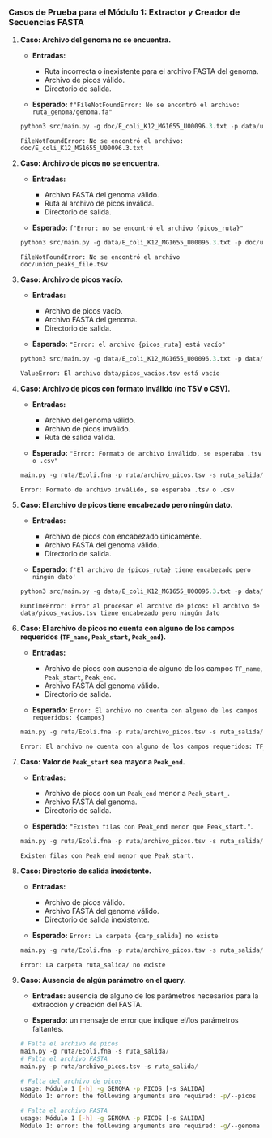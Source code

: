 ### Casos de Prueba para el Módulo 1: Extractor y Creador de Secuencias FASTA


1.  **Caso: Archivo del genoma no se encuentra.**
    
    -   **Entradas:**

        -   Ruta incorrecta o inexistente para el archivo FASTA del genoma.
        -   Archivo de picos válido.
        -   Directorio de salida.

    -   **Esperado:** `f"FileNotFoundError: No se encontró el archivo: ruta_genoma/genoma.fa"`
    
    ```python
    python3 src/main.py -g doc/E_coli_K12_MG1655_U00096.3.txt -p data/union_peaks_file.tsv -s results/
    ```
    ```
    FileNotFoundError: No se encontró el archivo: doc/E_coli_K12_MG1655_U00096.3.txt
    ```

2. **Caso: Archivo de picos no se encuentra.**

    - **Entradas:**

        - Archivo FASTA del genoma válido.
        - Ruta al archivo de picos inválida.
        - Directorio de salida.
    
    - **Esperado:** `f"Error: no se encontró el archivo {picos_ruta}"`

    ```python
    python3 src/main.py -g data/E_coli_K12_MG1655_U00096.3.txt -p doc/union_peaks_file.tsv -s results/
    ```
    ```
    FileNotFoundError: No se encontró el archivo doc/union_peaks_file.tsv
    ```

3.  **Caso: Archivo de picos vacío.**
    
    -   **Entradas:**

        -   Archivo de picos vacío.
        -   Archivo FASTA del genoma.
        -   Directorio de salida.

    -   **Esperado:** `"Error: el archivo {picos_ruta} está vacío"`

    ```python
    python3 src/main.py -g data/E_coli_K12_MG1655_U00096.3.txt -p data/picos_vacios.tsv -s results/
    ```
    
    ```
    ValueError: El archivo data/picos_vacios.tsv está vacío
    ```

4. **Caso: Archivo de picos con formato inválido (no TSV o CSV).**

    - **Entradas:**

        - Archivo del genoma válido.
        - Archivo de picos inválido.
        - Ruta de salida válida.

    - **Esperado:** `"Error: Formato de archivo inválido, se esperaba .tsv o .csv"`

    ```python
    main.py -g ruta/Ecoli.fna -p ruta/archivo_picos.tsv -s ruta_salida/
    ```
    ```
    Error: Formato de archivo inválido, se esperaba .tsv o .csv
    ```

5. **Caso: El archivo de picos tiene encabezado pero ningún dato.**

    - **Entradas:**

        -   Archivo de picos con encabezado únicamente.
        -   Archivo FASTA del genoma válido.
        -   Directorio de salida.

    - **Esperado:** `f'El archivo de {picos_ruta} tiene encabezado pero ningún dato'`

    ```python
    python3 src/main.py -g data/E_coli_K12_MG1655_U00096.3.txt -p data/picos_vacios.tsv -s results/
    ```
    ```
    RuntimeError: Error al procesar el archivo de picos: El archivo de data/picos_vacios.tsv tiene encabezado pero ningún dato
    ```

6.  **Caso: El archivo de picos no cuenta con alguno de los campos requeridos (`TF_name`, `Peak_start`, `Peak_end`).**
    
    -   **Entradas:**

        -   Archivo de picos con ausencia de alguno de los campos `TF_name`, `Peak_start`, `Peak_end`.
        -   Archivo FASTA del genoma válido.
        -   Directorio de salida.

    -   **Esperado:** `Error: El archivo no cuenta con alguno de los campos requeridos: {campos}`

    ```python
    main.py -g ruta/Ecoli.fna -p ruta/archivo_picos.tsv -s ruta_salida/
    ```

    ```python
    Error: El archivo no cuenta con alguno de los campos requeridos: TF_name
    ```
7. **Caso: Valor de `Peak_start` sea mayor a `Peak_end`.**

	- **Entradas:**
	
		- Archivo de picos con un `Peak_end` menor a `Peak_start_`.
		- Archivo FASTA del genoma.
		- Directorio de salida.

	- **Esperado:** `"Existen filas con Peak_end menor que Peak_start."`.

    ```py
    main.py -g ruta/Ecoli.fna -p ruta/archivo_picos.tsv -s ruta_salida/
    ```
    ```
    Existen filas con Peak_end menor que Peak_start.
    ```

8. **Caso: Directorio de salida inexistente.**

	 - **Entradas:**
		 
		 - Archivo de picos válido.
		 - Archivo FASTA del genoma válido.
		 - Directorio de salida inexistente.
 
	 - **Esperado:**  `Error: La carpeta {carp_salida} no existe`

    ```py
    main.py -g ruta/Ecoli.fna -p ruta/archivo_picos.tsv -s ruta_salida/
    ```
    ```
    Error: La carpeta ruta_salida/ no existe
    ```

9. **Caso: Ausencia de algún parámetro en el query.**

	- **Entradas:** ausencia de alguno de los parámetros necesarios para la extracción y creación del FASTA.

	- **Esperado:** un mensaje de error que indique el/los parámetros faltantes.

    ```python
    # Falta el archivo de picos
    main.py -g ruta/Ecoli.fna -s ruta_salida/
    # Falta el archivo FASTA
    main.py -p ruta/archivo_picos.tsv -s ruta_salida/
    ```
    ```bash
    # Falta del archivo de picos
    usage: Módulo 1 [-h] -g GENOMA -p PICOS [-s SALIDA]
    Módulo 1: error: the following arguments are required: -p/--picos

    # Falta el archivo FASTA
    usage: Módulo 1 [-h] -g GENOMA -p PICOS [-s SALIDA]
    Módulo 1: error: the following arguments are required: -g/--genoma
    ```